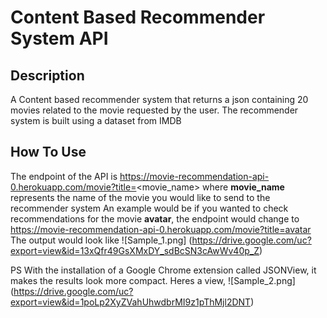 # Content Based Recommender System API

## Description
A Content based recommender system that returns a json containing 20 movies related to the movie requested by the user. The recommender system is built using a dataset from IMDB

## How To Use
The endpoint of the API is https://movie-recommendation-api-0.herokuapp.com/movie?title=<movie_name> where **movie_name** represents the name of the movie you would like to send to the recommender system
An example would be if you wanted to check recommendations for the movie **avatar**, the endpoint would change to https://movie-recommendation-api-0.herokuapp.com/movie?title=avatar
The output would look like
![Sample_1.png]
(https://drive.google.com/uc?export=view&id=13xQfr49GsXMxDY_sdBcSN3cAwWv40p_Z)

PS With the installation of a Google Chrome extension called JSONView, it makes the results look more compact. Heres a view,
![Sample_2.png]
(https://drive.google.com/uc?export=view&id=1poLp2XyZVahUhwdbrMI9z1pThMjl2DNT)